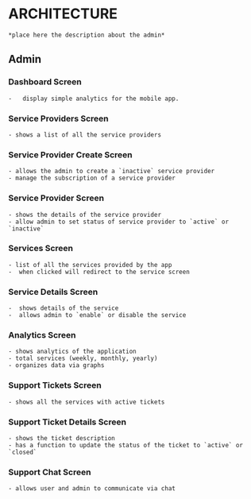 # ARCHITECTURE

    *place here the description about the admin*

## Admin

### Dashboard Screen

    -   display simple analytics for the mobile app.

### Service Providers Screen

    - shows a list of all the service providers

### Service Provider Create Screen

    - allows the admin to create a `inactive` service provider
    - manage the subscription of a service provider

### Service Provider Screen

    - shows the details of the service provider
    - allow admin to set status of service provider to `active` or `inactive`

### Services Screen

    - list of all the services provided by the app
    -  when clicked will redirect to the service screen

### Service Details Screen

    -  shows details of the service
    -  allows admin to `enable` or disable the service

### Analytics Screen

    - shows analytics of the application
    - total services (weekly, monthly, yearly)
    - organizes data via graphs

### Support Tickets Screen

    - shows all the services with active tickets

### Support Ticket Details Screen

    - shows the ticket description
    - has a function to update the status of the ticket to `active` or `closed`

### Support Chat Screen

    - allows user and admin to communicate via chat
